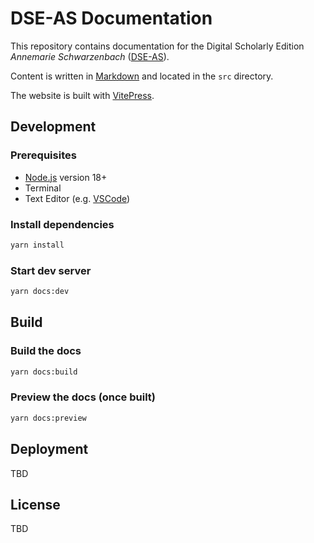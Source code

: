 # DSE-AS Documentation

This repository contains documentation for the Digital Scholarly Edition _Annemarie Schwarzenbach_ ([DSE-AS](https://annemarie-schwarzenbach.ch/)).

Content is written in [Markdown](https://en.wikipedia.org/wiki/Markdown) and located in the `src` directory.

The website is built with [VitePress](https://vitepress.dev/). 

## Development

### Prerequisites

* [Node.js](https://nodejs.org/) version 18+
* Terminal
* Text Editor (e.g. [VSCode](https://code.visualstudio.com/))

### Install dependencies

```bash
yarn install
```

### Start dev server

```bash
yarn docs:dev
```

## Build

### Build the docs

```bash
yarn docs:build
```

### Preview the docs (once built)

```bash
yarn docs:preview
```

## Deployment

TBD

## License

TBD